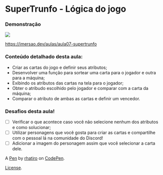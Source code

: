 # SuperTrunfo - Lógica do jogo

### Demonstração

![](demo.gif)

https://imersao.dev/aulas/aula07-supertrunfo

### Conteúdo detalhado desta aula:

- Criar as cartas do jogo e definir seus atributos;
- Desenvolver uma função para sortear uma carta para o jogador e outra para a máquina;
- Exibindo os atributos das cartas na tela para o jogador;
- Obter o atribudo escolhido pelo jogador e comparar com a carta da máquina;
- Comparar o atributo de ambas as cartas e definir um vencedor.

### Desafios desta aula!

- [ ] Verificar o que acontece caso você não selecione nenhum dos atributos e como solucionar;
- [ ] Utilizar personagens que você gosta para criar as cartas e compartilhe com o pessoal lá na comunidade do Discord!
- [ ] Adicionar a imagem do personagem assim que você selecionar a carta dele.

A [Pen](https://codepen.io/rhatiro/pen/JjZawpO) by [rhatiro](https://codepen.io/rhatiro) on [CodePen](https://codepen.io).

[License](https://codepen.io/license/pen/JjZawpO).
